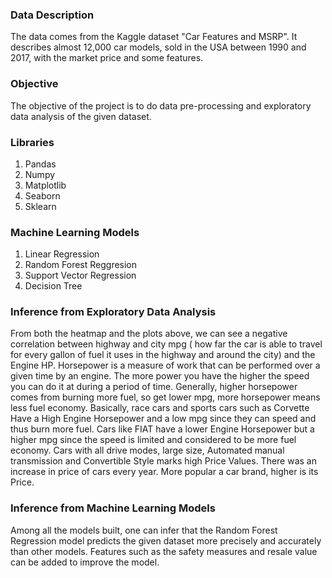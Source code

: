 
### Data Description

The data comes from the Kaggle dataset "Car Features and MSRP". It describes almost 12,000 car models, sold in the USA between 1990 and 2017, with the market price and some features. 

### Objective

The objective of the project is to do data pre-processing and exploratory data analysis of the given dataset.

### Libraries

1. Pandas
2. Numpy
3. Matplotlib
4. Seaborn
5. Sklearn

### Machine Learning Models

1. Linear Regression
2. Random Forest Reggresion
3. Support Vector Regression
4. Decision Tree

### Inference from Exploratory Data Analysis

From both the heatmap and the plots above, we can see a negative correlation between highway and city mpg ( how far the car is able to travel for every gallon of fuel it uses in the highway and around the city) and the Engine HP. Horsepower is a measure of work that can be performed over a given time by an engine. The more power you have the higher the speed you can do it at during a period of time. Generally, higher horsepower comes from burning more fuel, so get lower mpg, more horsepower means less fuel economy. Basically, race cars and sports cars such as Corvette Have a High Engine Horsepower and a low mpg since they can speed and thus burn more fuel. Cars like FIAT have a lower Engine Horsepower but a higher mpg since the speed is limited and considered to be more fuel economy. Cars with all drive modes, large size, Automated manual transmission and Convertible Style marks high Price Values. There was an increase in price of cars every year. More popular a car brand, higher is its Price.

### Inference from Machine Learning Models

Among all the models built, one can infer that the Random Forest Regression model predicts the given dataset more precisely and accurately than other models. Features such as the safety measures and resale value can be added to improve the model.

